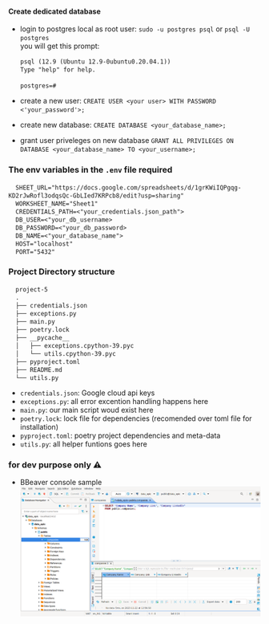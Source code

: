 #### Create dedicated database

- login to postgres local as root user: `sudo -u postgres psql` or `psql -U postgres` <br>  you will get this prompt: 

           
      psql (12.9 (Ubuntu 12.9-0ubuntu0.20.04.1))
      Type "help" for help.

      postgres=#
      
- create a new user: `CREATE USER <your user> WITH PASSWORD <'your_password'>;`

- create new database: `CREATE DATABASE <your_database_name>;`

- grant user priveleges on new database `GRANT ALL PRIVILEGES ON DATABASE <your_database_name> TO <your_username>;`
  

### The env variables in the `.env` file required
      SHEET_URL="https://docs.google.com/spreadsheets/d/1grKWiIQPgqg-KD2rJwRofl3odqsQc-GbLIed7KRPcb8/edit?usp=sharing"
      WORKSHEET_NAME="Sheet1"
      CREDENTIALS_PATH=<"your_credentials.json_path">
      DB_USER=<"your_db_username>
      DB_PASSWORD=<"your_db_password>
      DB_NAME=<"your_database_name">
      HOST="localhost"
      PORT="5432"

### Project Directory structure
      project-5
      .
      ├── credentials.json
      ├── exceptions.py
      ├── main.py
      ├── poetry.lock
      ├── __pycache__
      │   ├── exceptions.cpython-39.pyc
      │   └── utils.cpython-39.pyc
      ├── pyproject.toml
      ├── README.md
      └── utils.py

- `credentials.json`: Google cloud api keys
- `exceptions.py`: all error excention handling happens here
- `main.py`: our main script woud exist here
- `poetry.lock`: lock file for dependencies (recomended over toml file for installation)
- `pyproject.toml`: poetry project dependencies and meta-data
- `utils.py`: all helper funtions goes here


### for dev purpose only **⚠️**
- BBeaver console sample 
![BBeaver Table created](./static/dbeaver-dev.png)